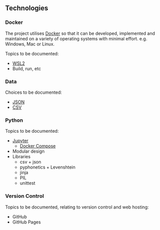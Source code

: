 ## Technologies

### Docker

The project utilises [Docker](https://en.wikipedia.org/wiki/Docker_(software)) so that it can be developed, implemented and maintained on a variety of operating systems with minimal effort. e.g. Windows, Mac or Linux.

Topics to be documented:

- [WSL2](https://en.wikipedia.org/wiki/Windows_Subsystem_for_Linux)
- Build, run, etc



### Data

Choices to be documented:

- [JSON](https://en.wikipedia.org/wiki/JSON)
- [CSV](https://en.wikipedia.org/wiki/Comma-separated_values)



### Python

Topics to be documented:

- [Jupyter](https://jupyter.org/)
  - [Docker Compose](https://docs.docker.com/compose/)
- Modular design
- Libraries
  - csv + json
  - pyphonetics + Levenshtein
  - jinja
  - PIL
  - unittest



### Version Control

Topics to be documented, relating to version control and web hosting:

- GitHub
- GitHub Pages
